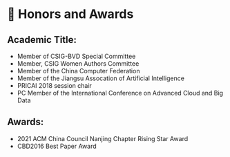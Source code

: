 # 🏅 Honors and Awards
## Academic Title:
- Member of CSIG-BVD Special Committee
- Member, CSIG Women Authors Committee
- Member of the China Computer Federation
- Member of the Jiangsu Assocation of Artificial Intelligence
- PRICAI 2018 session chair
- PC Member of the International Conference on Advanced Cloud and Big Data

## Awards:
- 2021 ACM China Council Nanjing Chapter Rising Star Award
- CBD2016 Best Paper Award
